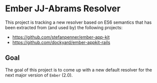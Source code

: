 # Ember JJ-Abrams Resolver

This project is tracking a new resolver based on ES6 semantics that has been extracted from (and used by) the following projects:

* https://github.com/stefanpenner/ember-app-kit
* https://github.com/dockyard/ember-appkit-rails

## Goal

The goal of this project is to come up with a new default resolver for the next major version of `Ember` (2.0).


